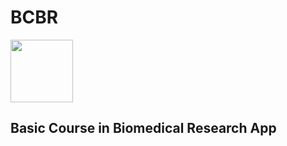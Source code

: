 # BCBR
<img src="https://github.com/fdrepo/www.flutterdoctor.com/blob/99ed3004fceb2fa646efc2cb1d07ef30936d92c2/icons/BCBRCBlue.png" width="100">

## Basic Course in Biomedical Research App
